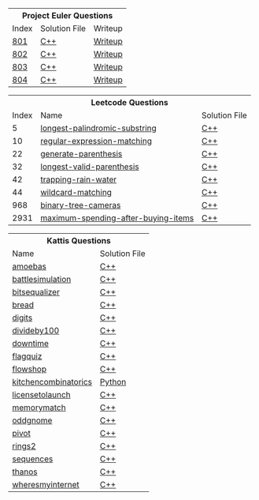 <table>
	<tr>
		<th colspan='3'>Project Euler Questions</th>
</tr>
	<tr>
		<td>Index</td><td>Solution File</td><td>Writeup</td>
	<tr>
		<td><a href="https://projecteuler.net/problem=801">801</a></td><td><a href="Project Euler/801/solution.cpp">C++</a></td><td><a href="Project Euler/801/writeup.md">Writeup</a></td></tr>
	<tr>
		<td><a href="https://projecteuler.net/problem=802">802</a></td><td><a href="Project Euler/802/solution.cpp">C++</a></td><td><a href="Project Euler/802/writeup.md">Writeup</a></td></tr>
	<tr>
		<td><a href="https://projecteuler.net/problem=803">803</a></td><td><a href="Project Euler/803/solution.cpp">C++</a></td><td><a href="Project Euler/803/writeup.md">Writeup</a></td></tr>
	<tr>
		<td><a href="https://projecteuler.net/problem=804">804</a></td><td><a href="Project Euler/804/solution.cpp">C++</a></td><td><a href="Project Euler/804/writeup.md">Writeup</a></td></tr>
</table><table>
	<tr>
		<th colspan='3'>Leetcode Questions</th>
</tr>
	<tr>
		<td>Index</td><td>Name</td><td>Solution File</td>
	<tr>
		<td>5</td><td><a href="https://leetcode.com/problems/longest-palindromic-substring">longest-palindromic-substring</a></td><td><a href="Leetcode/5-longest-palindromic-substring.cpp">C++</a></td></tr>
	<tr>
		<td>10</td><td><a href="https://leetcode.com/problems/regular-expression-matching">regular-expression-matching</a></td><td><a href="Leetcode/10-regular-expression-matching.cpp">C++</a></td></tr>
	<tr>
		<td>22</td><td><a href="https://leetcode.com/problems/generate-parenthesis">generate-parenthesis</a></td><td><a href="Leetcode/22-generate-parenthesis.cpp">C++</a></td></tr>
	<tr>
		<td>32</td><td><a href="https://leetcode.com/problems/longest-valid-parenthesis">longest-valid-parenthesis</a></td><td><a href="Leetcode/32-longest-valid-parenthesis.cpp">C++</a></td></tr>
	<tr>
		<td>42</td><td><a href="https://leetcode.com/problems/trapping-rain-water">trapping-rain-water</a></td><td><a href="Leetcode/42-trapping-rain-water.cpp">C++</a></td></tr>
	<tr>
		<td>44</td><td><a href="https://leetcode.com/problems/wildcard-matching">wildcard-matching</a></td><td><a href="Leetcode/44-wildcard-matching.cpp">C++</a></td></tr>
	<tr>
		<td>968</td><td><a href="https://leetcode.com/problems/binary-tree-cameras">binary-tree-cameras</a></td><td><a href="Leetcode/968-binary-tree-cameras.cpp">C++</a></td></tr>
	<tr>
		<td>2931</td><td><a href="https://leetcode.com/problems/maximum-spending-after-buying-items">maximum-spending-after-buying-items</a></td><td><a href="Leetcode/2931-maximum-spending-after-buying-items.cpp">C++</a></td></tr>
</table><table>
	<tr>
		<th colspan='2'>Kattis Questions</th>
</tr>
	<tr>
		<td>Name</td><td>Solution File</td>
	<tr>
		<td><a href="https://open.kattis.com/problems/amoebas">amoebas</a></td><td><a href="Kattis/amoebas/solution.cpp">C++</a></td></tr>
	<tr>
		<td><a href="https://open.kattis.com/problems/battlesimulation">battlesimulation</a></td><td><a href="Kattis/battlesimulation/solution.cpp">C++</a></td></tr>
	<tr>
		<td><a href="https://open.kattis.com/problems/bitsequalizer">bitsequalizer</a></td><td><a href="Kattis/bitsequalizer/solution.cpp">C++</a></td></tr>
	<tr>
		<td><a href="https://open.kattis.com/problems/bread">bread</a></td><td><a href="Kattis/bread/solution.cpp">C++</a></td></tr>
	<tr>
		<td><a href="https://open.kattis.com/problems/digits">digits</a></td><td><a href="Kattis/digits/solution.cpp">C++</a></td></tr>
	<tr>
		<td><a href="https://open.kattis.com/problems/divideby100">divideby100</a></td><td><a href="Kattis/divideby100/solution.cpp">C++</a></td></tr>
	<tr>
		<td><a href="https://open.kattis.com/problems/downtime">downtime</a></td><td><a href="Kattis/downtime/solution.cpp">C++</a></td></tr>
	<tr>
		<td><a href="https://open.kattis.com/problems/flagquiz">flagquiz</a></td><td><a href="Kattis/flagquiz/solution.cpp">C++</a></td></tr>
	<tr>
		<td><a href="https://open.kattis.com/problems/flowshop">flowshop</a></td><td><a href="Kattis/flowshop/solution.cpp">C++</a></td></tr>
	<tr>
		<td><a href="https://open.kattis.com/problems/kitchencombinatorics">kitchencombinatorics</a></td><td><a href="Kattis/kitchencombinatorics/solution.py">Python</a></td></tr>
	<tr>
		<td><a href="https://open.kattis.com/problems/licensetolaunch">licensetolaunch</a></td><td><a href="Kattis/licensetolaunch/solution.cpp">C++</a></td></tr>
	<tr>
		<td><a href="https://open.kattis.com/problems/memorymatch">memorymatch</a></td><td><a href="Kattis/memorymatch/solution.cpp">C++</a></td></tr>
	<tr>
		<td><a href="https://open.kattis.com/problems/oddgnome">oddgnome</a></td><td><a href="Kattis/oddgnome/solution.cpp">C++</a></td></tr>
	<tr>
		<td><a href="https://open.kattis.com/problems/pivot">pivot</a></td><td><a href="Kattis/pivot/solution.cpp">C++</a></td></tr>
	<tr>
		<td><a href="https://open.kattis.com/problems/rings2">rings2</a></td><td><a href="Kattis/rings2/solution.cpp">C++</a></td></tr>
	<tr>
		<td><a href="https://open.kattis.com/problems/sequences">sequences</a></td><td><a href="Kattis/sequences/solution.cpp">C++</a></td></tr>
	<tr>
		<td><a href="https://open.kattis.com/problems/thanos">thanos</a></td><td><a href="Kattis/thanos/solution.cpp">C++</a></td></tr>
	<tr>
		<td><a href="https://open.kattis.com/problems/wheresmyinternet">wheresmyinternet</a></td><td><a href="Kattis/wheresmyinternet/solution.cpp">C++</a></td></tr>
</table>